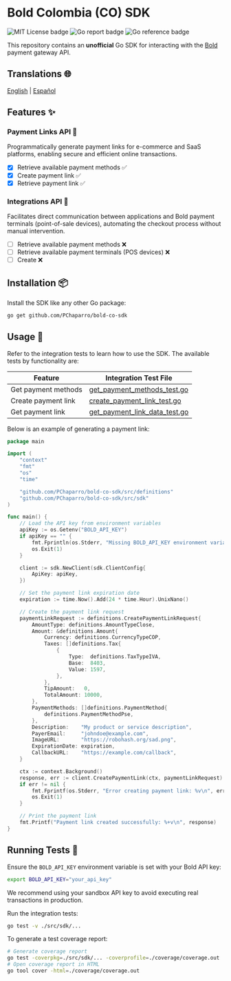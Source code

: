 <!-- filepath: /home/pacq/Documents/Github/Personal/bold-co-sdk/README.md -->

# Bold Colombia (CO) SDK

<div>
  <img src="https://img.shields.io/badge/License-MIT-green.svg" alt="MIT License badge" />
  <img src="https://goreportcard.com/badge/github.com/PChaparro/bold-co-sdk.svg" alt="Go report badge" />
  <img src="https://pkg.go.dev/badge/github.com/PChaparro/bold-co-sdk.svg" alt="Go reference badge" />
</div>

This repository contains an **unofficial** Go SDK for interacting with the [Bold](https://bold.co/) payment gateway API.

## Translations 🌐

[English](README.md) | [Español](docs/i18n/es/README.md)

## Features ✨

### Payment Links API 💸

Programmatically generate payment links for e-commerce and SaaS platforms, enabling secure and efficient online transactions.

- [x] Retrieve available payment methods ✅
- [x] Create payment link ✅
- [x] Retrieve payment link ✅

### Integrations API 🔌

Facilitates direct communication between applications and Bold payment terminals (point-of-sale devices), automating the checkout process without manual intervention.

- [ ] Retrieve available payment methods ❌
- [ ] Retrieve available payment terminals (POS devices) ❌
- [ ] Create ❌

## Installation 📦

Install the SDK like any other Go package:

```bash
go get github.com/PChaparro/bold-co-sdk
```

## Usage 🚀

Refer to the integration tests to learn how to use the SDK. The available tests by functionality are:

| Feature             | Integration Test File                                                  |
| ------------------- | ---------------------------------------------------------------------- |
| Get payment methods | [get_payment_methods_test.go](src/sdk/get_payment_methods_test.go)     |
| Create payment link | [create_payment_link_test.go](src/sdk/create_payment_link_test.go)     |
| Get payment link    | [get_payment_link_data_test.go](src/sdk/get_payment_link_data_test.go) |

Below is an example of generating a payment link:

```go
package main

import (
	"context"
	"fmt"
	"os"
	"time"

	"github.com/PChaparro/bold-co-sdk/src/definitions"
	"github.com/PChaparro/bold-co-sdk/src/sdk"
)

func main() {
	// Load the API key from environment variables
	apiKey := os.Getenv("BOLD_API_KEY")
	if apiKey == "" {
		fmt.Fprintln(os.Stderr, "Missing BOLD_API_KEY environment variable")
		os.Exit(1)
	}

	client := sdk.NewClient(sdk.ClientConfig{
		ApiKey: apiKey,
	})

	// Set the payment link expiration date
	expiration := time.Now().Add(24 * time.Hour).UnixNano()

	// Create the payment link request
	paymentLinkRequest := definitions.CreatePaymentLinkRequest{
		AmountType: definitions.AmountTypeClose,
		Amount: &definitions.Amount{
			Currency: definitions.CurrencyTypeCOP,
			Taxes: []definitions.Tax{
				{
					Type:  definitions.TaxTypeIVA,
					Base:  8403,
					Value: 1597,
				},
			},
			TipAmount:   0,
			TotalAmount: 10000,
		},
		PaymentMethods: []definitions.PaymentMethod{
			definitions.PaymentMethodPse,
		},
		Description:    "My product or service description",
		PayerEmail:     "johndoe@example.com",
		ImageURL:       "https://robohash.org/sad.png",
		ExpirationDate: expiration,
		CallbackURL:    "https://example.com/callback",
	}

	ctx := context.Background()
	response, err := client.CreatePaymentLink(ctx, paymentLinkRequest)
	if err != nil {
		fmt.Fprintf(os.Stderr, "Error creating payment link: %v\n", err)
		os.Exit(1)
	}

	// Print the payment link
	fmt.Printf("Payment link created successfully: %+v\n", response)
}
```

## Running Tests 🧪

Ensure the `BOLD_API_KEY` environment variable is set with your Bold API key:

```bash
export BOLD_API_KEY="your_api_key"
```

We recommend using your sandbox API key to avoid executing real transactions in production.

Run the integration tests:

```bash
go test -v ./src/sdk/...
```

To generate a test coverage report:

```bash
# Generate coverage report
go test -coverpkg=./src/sdk/... -coverprofile=./coverage/coverage.out ./src/sdk/...
# Open coverage report in HTML
go tool cover -html=./coverage/coverage.out
```
